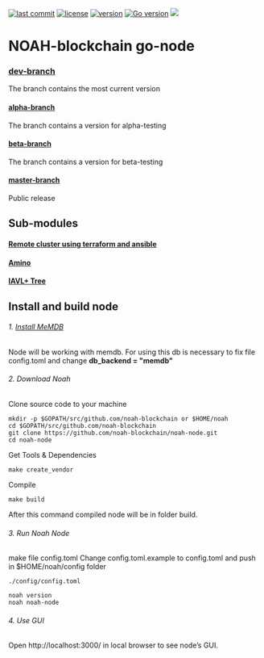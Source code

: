 [![last commit](https://img.shields.io/github/last-commit/noah-blockchain/noah-node.svg)]()
[![license](https://img.shields.io/packagist/l/doctrine/orm.svg)](https://github.com/noah-blockchain/noah-node/blob/master/LICENSE)
[![version](https://img.shields.io/github/tag/noah-blockchain/noah-node.svg)](https://github.com/noah-blockchain/noah-node/releases/latest)
[![Go version](https://img.shields.io/badge/go-1.12.0-blue.svg)](https://github.com/moovweb/gvm)
[![](https://tokei.rs/b1/github/noah-blockchain/noah-node?category=lines)](https://github.com/noah-blockchain/noah-node)

# NOAH-blockchain go-node

### [dev-branch](https://github.com/noah-blockchain/noah-node/tree/dev)
The branch contains the most current version

#### [alpha-branch](https://github.com/noah-blockchain/noah-node/tree/alpha)
The branch contains a version for alpha-testing

#### [beta-branch](https://github.com/noah-blockchain/noah-node/tree/beta)
The branch contains a version for beta-testing

#### [master-branch](https://github.com/noah-blockchain/noah-node/tree/master)
Public release

## Sub-modules

#### [Remote cluster using terraform and ansible](https://github.com/tendermint/tendermint/blob/master/docs/networks/terraform-and-ansible.md)

#### [Amino](https://github.com/tendermint/go-amino)

#### [IAVL+ Tree](https://github.com/tendermint/iavl)

##  Install and build  node

###### 1. [Install MeMDB](https://github.com/hashicorp/go-memdb) 
Node will be working with memdb.
   For using this db is necessary to fix file config.toml and change **db_backend = "memdb"**
   
###### 2. Download Noah
Clone source code to your machine
```
mkdir -p $GOPATH/src/github.com/noah-blockchain or $HOME/noah
cd $GOPATH/src/github.com/noah-blockchain
git clone https://github.com/noah-blockchain/noah-node.git
cd noah-node
```

Get Tools & Dependencies
```
make create_vendor
```
Compile

```
make build
```
After this command compiled node will be in folder build.

###### 3. Run Noah Node
make file config.toml
Change config.toml.example to config.toml and push in $HOME/noah/config folder

```
./config/config.toml
```
```
noah version
noah noah-node 
```
###### 4. Use GUI
Open http://localhost:3000/ in local browser to see node’s GUI.
